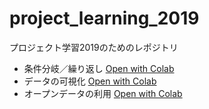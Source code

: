# project_learning_2019
プロジェクト学習2019のためのレポジトリ
- 条件分岐／繰り返し [Open with Colab](https://colab.research.google.com/github/ymuto0302/project_learning_2019/blob/master/条件分岐と繰り返し.ipynb)
- データの可視化 [Open with Colab](https://colab.research.google.com/github/ymuto0302/project_learning_2019/blob/master/データの可視化.ipynb)
- オープンデータの利用 [Open with Colab](https://colab.research.google.com/github/ymuto0302/project_learning_2019/blob/master/オープンデータの利用.ipynb)
